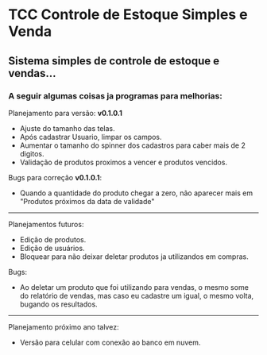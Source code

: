 # TCC Controle de Estoque Simples e Venda
## Sistema simples de controle de estoque e vendas...

### A seguir algumas coisas ja programas para melhorias:

Planejamento para versão: **v0.1.0.1**
* Ajuste do tamanho das telas.
* Após cadastrar Usuario, limpar os campos.
* Aumentar o tamanho do spinner dos cadastros para caber mais de 2 digitos.
* Validação de produtos proximos a vencer e produtos vencidos.

Bugs para correção **v0.1.0.1**:
* Quando a quantidade do produto chegar a zero, não aparecer mais em "Produtos próximos da data de validade"
  
---
Planejamentos futuros:
* Edição de produtos.
* Edição de usuários.
* Bloquear para não deixar deletar produtos ja utilizandos em compras.

Bugs:
* Ao deletar um produto que foi utilizando para vendas, o mesmo some do relatório de vendas, mas caso eu cadastre um igual, o mesmo volta, bugando os resultados.

---
Planejamento próximo ano talvez:
* Versão para celular com conexão ao banco em nuvem.
